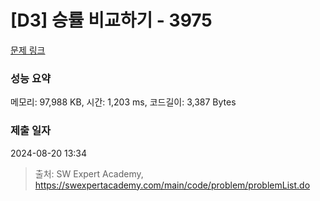 # [D3] 승률 비교하기 - 3975 

[문제 링크](https://swexpertacademy.com/main/code/problem/problemDetail.do?contestProbId=AWIX_iFqjg4DFAVH) 

### 성능 요약

메모리: 97,988 KB, 시간: 1,203 ms, 코드길이: 3,387 Bytes

### 제출 일자

2024-08-20 13:34



> 출처: SW Expert Academy, https://swexpertacademy.com/main/code/problem/problemList.do